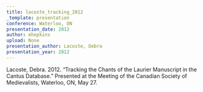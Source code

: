 ```yaml
---
title: lacoste_tracking_2012
_template: presentation
conference: Waterloo, ON
presentation_date: 2012
author: ehopkins
upload: None
presentation_author: Lacoste, Debra
presentation_year: 2012
---
```

Lacoste, Debra. 2012. “Tracking the Chants of the Laurier Manuscript in the Cantus Database.” Presented at the Meeting of the Canadian Society of Medievalists, Waterloo, ON, May 27.